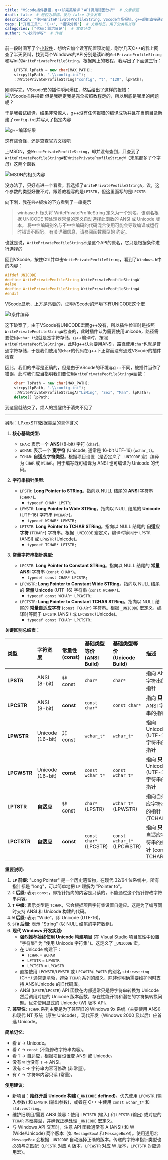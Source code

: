 ```yaml
---
title: "VScode插件报错，g++却完美编译？API调用错因分析"  # 文章标题
draft: false  # 是否为草稿。设为 false 才会发布
description: "使用WritePrivateProfileString，VScode当场报错，g++却能直接通过编译？那必须分析一下了"  # 文章摘要
tags: ["开发工具", "C++", "错误分析"]  # 文章标签，用于分类和关联
categories: ["代码：踩坑日记"]  # 文章分类
author: "小狄同学呀"  # 作者
---
```

 
前一段时间写了个[小软件](https://github.com/xiaoditx/BeepMusic)，想给它加个读写配置项功能，刚学几天C++的我上网查了半天资料，找到两个Windows的API分别是读ini的`GetPrivateProfileString`和写ini的`WritePrivateProfileString`，根据网上的教程，我写出了下面这三行：

```cpp
    LPTSTR lpPath = new char[MAX_PATH];
    strcpy(lpPath, ".\\config.ini");
    ::WritePrivateProfileString("config", "t", "120", lpPath);
```

刚刚写完，VScode安的插件瞬间爆红，然后给出了这样的报错：
![VScode插件报错](./imgs/184a967e89d542c3be6e63b16667e2a3.png)
但是我确定我是完全按照教程走的，所以到底是哪里的问题呢？

于是我尝试编译，结果非常惊人，g++没有任何报错的编译成功并且在当前目录新建了`config.ini`并写入了指定内容

![g++编译结果](./imgs/83ab9c632d1e463596644c4afcc60d14.png)


这有些奇怪，还是查查官方文档吧

上MSDN，查`WritePrivatePeofileString`，却并没有查到，只查到了`WritePrivatePeofileStringA`和`WritePrivatePeofileStringW`（末尾都多了个字母）这两个函数

![MSDN的相关内容](./imgs/9e5fe8e0a5074f0ba5d570c9a3ef2023.png)


没办法了，只好点进一个看看，我选择了`WritePrivatePeofileStringA`，诶，这个参数的类型好像不对，跟着教程写的是`LPTSTR`，但这里面写的是`LPCSTR`

向下划，我在`例子`板块的下方看到了一串提示

> winbase.h 标头将 WritePrivateProfileString 定义为一个别名，该别名根据 UNICODE 预处理器常量的定义自动选择此函数的 ANSI 或 Unicode 版本。 将中性编码别名与不中性编码的代码混合使用可能会导致编译或运行时错误不匹配。 有关详细信息，请参阅函数原型的 约定。

也就是说，`WritePrivatePeofileString`不是这个API的原名，它只是根据条件进行选择的

回到VScode，按住Ctrl并单击`WritePrivatePeofileString`，看到了`Windows.h`中的内容：

```cpp
#ifdef UNICODE
#define WritePrivatePeofileString WritePrivatePeofileStringW
#else
#define WritePrivatePeofileString WritePrivatePeofileStringA
#endif
```

VScode显示，上方是亮着的，证明VScode的环境下有UNICODE这个宏

![t条件编译](./imgs/389e5b23cc314530822b326a0f848859.png)


这下破案了，由于VScode有UNICODE宏而g++没有，所以插件检查时是按照`WritePrivatePeofileStringW`检查的，此时插件认为需要使用unicode，路径需要使用`wchar_t`也就是宽字符存储，g++编译时，按照`WritePrivatePeofileStringA`，此时g++认为要用ANSI，路径使用`char`也就是普通字符存储，于是我们使用的`char`的代码在g++下正常而没有通过VScode的插件检查

因此，我们的书写是正确的，但是由于VScode的环境与g++不同，被插件当作了错误，此时我们应当指明我们要使用`WritePrivatePeofileStringA`函数：

```cpp
    char* lpPath = new char[MAX_PATH];
    strcpy(lpPath, ".\\config.ini");
    ::WritePrivateProfileStringA("LiMing", "Sex", "Man", lpPath); 
    delete[] lpPath;
```

到这里就结束了，烦人的提醒终于消失不见了

-----

另附：LPxxxSTR数据类型的具体含义

1.  **核心基础类型:**
    *   `CHAR`: 表示一个 **ANSI** (8-bit) 字符 (`char`)。
    *   `WCHAR`: 表示一个 **宽字符** (Unicode, 通常是 16-bit UTF-16) (`wchar_t`)。
    *   `TCHAR`: **自适应字符类型**。根据项目设置（是否定义了 `_UNICODE` 宏）编译为 `CHAR` 或 `WCHAR`。用于编写既可编译为 ANSI 也可编译为 Unicode 的代码。

2.  **字符串指针类型:**
    *   `LPSTR`: **Long Pointer to STRing**。指向以 NULL 结尾的 **ANSI** 字符串 (`CHAR*`)。
        *   `typedef CHAR* LPSTR;`
    *   `LPWSTR`: **Long Pointer to Wide STRing**。指向以 NULL 结尾的 **Unicode** (UTF-16) 字符串 (`WCHAR*`)。
        *   `typedef WCHAR* LPWSTR;`
    *   `LPTSTR`: **Long Pointer to TCHAR STRing**。指向以 NULL 结尾的 **自适应字符** (`TCHAR*`) 字符串。根据 `_UNICODE` 宏定义，编译时等同于 `LPSTR` (ANSI) 或 `LPWSTR` (Unicode)。
        *   `typedef TCHAR* LPTSTR;`

3.  **常量字符串指针类型:**
    *   `LPCSTR`: **Long Pointer to Constant STRing**。指向以 NULL 结尾的 **常量 ANSI** 字符串 (`const CHAR*`)。
        *   `typedef const CHAR* LPCSTR;`
    *   `LPCWSTR`: **Long Pointer to Constant Wide STRing**。指向以 NULL 结尾的 **常量 Unicode** (UTF-16) 字符串 (`const WCHAR*`)。
        *   `typedef const WCHAR* LPCWSTR;`
    *   `LPCTSTR`: **Long Pointer to Constant TCHAR STRing**。指向以 NULL 结尾的 **常量自适应字符** (`const TCHAR*`) 字符串。根据 `_UNICODE` 宏定义，编译时等同于 `LPCSTR` (ANSI) 或 `LPCWSTR` (Unicode)。
        *   `typedef const TCHAR* LPCTSTR;`

**关键区别总结表：**

| 类型      | 字符宽度      | 常量性 (const) | 基础类型等价 (ANSI Build) | 基础类型等价 (Unicode Build) | 描述                                         |
| :-------- | :------------ | :------------- | :------------------------ | :--------------------------- | :------------------------------------------- |
| **LPSTR** | ANSI (8-bit)  | 非 const       | `char*`                   | `char*`                      | 指向 ANSI 字符串的指针                       |
| **LPCSTR**| ANSI (8-bit)  | **const**      | `const char*`             | `const char*`                | 指向 **只读** ANSI 字符串的指针              |
| **LPWSTR**| Unicode (16-bit) | 非 const     | `wchar_t*`                | `wchar_t*`                   | 指向 Unicode (UTF-16) 字符串的指针           |
| **LPCWSTR**| Unicode (16-bit)| **const**    | `const wchar_t*`          | `const wchar_t*`             | 指向 **只读** Unicode (UTF-16) 字符串的指针  |
| **LPTSTR**| **自适应**    | 非 const       | `char*` (LPSTR)           | `wchar_t*` (LPWSTR)          | 指向自适应字符串的指针 (TCHAR*)              |
| **LPCTSTR**| **自适应**   | **const**      | `const char*` (LPCSTR)    | `const wchar_t*` (LPCWSTR)   | 指向 **只读** 自适应字符串的指针 (const TCHAR*) |

**重要说明:**

1.  **`LP` 前缀:** "Long Pointer" 是一个历史遗留物，在现代 32/64 位系统中，所有指针都是 "long"，可以简单地把 `LP` 理解为 "Pointer to"。
2.  **`C` 后缀:** 表示 `const`，即指针指向的内容是只读的，不能通过这个指针修改字符串内容。
3.  **`T` 中缀:** 表示类型是 `TCHAR`，它会根据项目字符集设置自适应。这是为了编写同时支持 ANSI 和 Unicode 构建的代码。
4.  **`W` 后缀:** 表示 "Wide"，即 Unicode (UTF-16)。
5.  **`STR` 后缀:** 表示 "String" (以 NULL 结尾的字符数组)。
6.  **现代 Windows 开发实践:**
    *   **强烈推荐始终使用 Unicode 构建项目** (在 Visual Studio 项目属性中设置 "字符集" 为 "使用 Unicode 字符集")。这定义了 `_UNICODE` 宏。
    *   在 Unicode 构建下：
        *   `TCHAR` = `WCHAR`
        *   `LPTSTR` = `LPWSTR`
        *   `LPCTSTR` = `LPCWSTR`
    *   直接使用 `LPCWSTR`/`LPWSTR` 或 `LPCWSTR`/`LPWSTR` 的别名 `std::wstring` (C++) 通常更清晰，避免 `TCHAR` 系列的歧义，除非你明确需要维护同时支持 ANSI/Unicode 的旧代码库。
    *   ANSI (`LPSTR`/`LPCSTR`) API 函数在内部通常只是将字符串转换为 Unicode 然后调用对应的 Unicode 版本函数，存在性能开销和潜在的字符集转换问题。优先使用显式的 Unicode (W) 版本 API。
7.  **兼容性:** `TCHAR` 系列主要是为了兼容旧的 Windows 9x 系统（主要使用 ANSI）和现代 NT 系统（原生 Unicode）。现代开发（Windows 2000 及以后）应首选 Unicode。

**简单记忆:**

*   看 `W` -> Unicode。
*   看 `C` -> `const` (不能修改字符串内容)。
*   看 `T` -> 自适应，根据项目设置变 ANSI 或 Unicode。
*   没有 `W` 也没有 `T` -> ANSI。
*   没有 `C` -> 字符串内容可修改 (非常量)。
*   有 `C` -> 字符串内容只读 (常量)。

**使用建议:**

*   新项目：**始终开启 Unicode 构建 (`_UNICODE` defined)**。优先使用 `LPCWSTR` (输入参数) 和 `LPWSTR` (输出参数)，或者在 C++ 中使用 `const wchar_t*` 和 `std::wstring`。
*   维护旧项目/需要 ANSI 兼容：使用 `LPCTSTR` (输入) 和 `LPTSTR` (输出) 或对应的 `TCHAR` 基础类型，并确保正确处理 `_UNICODE` 宏定义。
*   与 Windows API 交互时，注意 API 函数通常有 A (ANSI) 和 W (Wide/Unicode) 两个版本（如 `MessageBoxA` 和 `MessageBoxW`）。使用通用宏 `MessageBox` 会根据 `_UNICODE` 自动选择正确的版本。传递的字符串指针类型也必须与之匹配（`LPCSTR` 对应 A 版本，`LPCWSTR` 对应 W 版本，`LPCTSTR` 对应通用宏）。